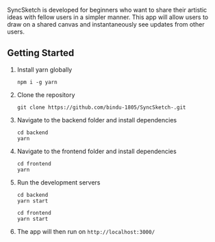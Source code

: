 SyncSketch is developed for beginners who want to share their artistic ideas with fellow users in a simpler manner. This
app will allow users to draw on a shared canvas and instantaneously see updates from other users.

## Getting Started

1. Install yarn globally
   ```
   npm i -g yarn
   ```

2. Clone the repository
   ```
   git clone https://github.com/bindu-1805/SyncSketch-.git
   ```

3. Navigate to the backend folder and install dependencies
   ```
   cd backend
   yarn
   ```
   
4. Navigate to the frontend folder and install dependencies
   ```
   cd frontend 
   yarn
   ```

5. Run the development servers
   ```
   cd backend
   yarn start
   ```

   ```
   cd frontend
   yarn start
   ```

6. The app will then run on `http://localhost:3000/ `
